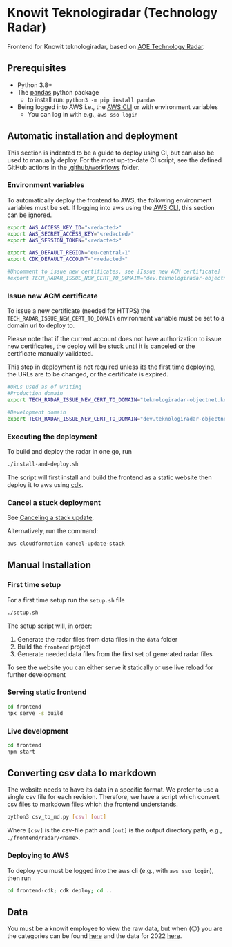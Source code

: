 # Knowit Teknologiradar (Technology Radar)

Frontend for Knowit teknologiradar, based on [AOE Technology Radar](https://github.com/AOEpeople/aoe_technology_radar).

## Prerequisites

* Python 3.8+
* The [pandas](https://pandas.pydata.org/) python package 
    * to install run: `python3 -m pip install pandas`
* Being logged into AWS i.e., the [AWS CLI](https://aws.amazon.com/cli/) or with environment variables
    * You can log in with e.g., `aws sso login`

## Automatic installation and deployment

This section is indented to be a guide to deploy using CI, but can also be used to manually deploy.
For the most up-to-date CI script, see the defined GitHub actions in the [.github/workflows](.github/workflows) folder.

### Environment variables

To automatically deploy the frontend to AWS, the following environment variables must be set.
If logging into aws using the [AWS CLI](https://aws.amazon.com/cli/), this section can be ignored.

```bash
export AWS_ACCESS_KEY_ID="<redacted>"
export AWS_SECRET_ACCESS_KEY="<redacted>"
export AWS_SESSION_TOKEN="<redacted>"

export AWS_DEFAULT_REGION="eu-central-1"
export CDK_DEFAULT_ACCOUNT="<redacted>"

#Uncomment to issue new certificates, see [Issue new ACM certificate]
#export TECH_RADAR_ISSUE_NEW_CERT_TO_DOMAIN="dev.teknologiradar-objectnet.knowit.no"
```

### Issue new ACM certificate

To issue a new certificate (needed for HTTPS) the `TECH_RADAR_ISSUE_NEW_CERT_TO_DOMAIN` environment variable must be set to a domain url to deploy to. 

Please note that if the current account does not have authorization to issue new certificates, the deploy will be stuck until it is canceled or the certificate manually validated.

This step in deployment is not required unless its the first time deploying, the URLs are to be changed, or the certificate is expired.
```bash
#URLs used as of writing
#Production domain
export TECH_RADAR_ISSUE_NEW_CERT_TO_DOMAIN="teknologiradar-objectnet.knowit.no"

#Development domain
export TECH_RADAR_ISSUE_NEW_CERT_TO_DOMAIN="dev.teknologiradar-objectnet.knowit.no"
```

### Executing the deployment

To build and deploy the radar in one go, run

```bash
./install-and-deploy.sh
```

The script will first install and build the frontend as a static website then deploy it to aws using [cdk](https://aws.amazon.com/cdk/).

### Cancel a stuck deployment

See [Canceling a stack update](https://docs.aws.amazon.com/AWSCloudFormation/latest/UserGuide/using-cfn--stack-update-cancel.html). 

Alternatively, run the command:

```bash
aws cloudformation cancel-update-stack
```

## Manual Installation

### First time setup

For a first time setup run the `setup.sh` file

```bash
./setup.sh
```

The setup script will, in order:

1. Generate the radar files from data files in the `data` folder
2. Build the `frontend` project
3. Generate needed data files from the first set of generated radar files

To see the website you can either serve it statically or use live reload for further development

### Serving static frontend

```bash
cd frontend
npx serve -s build
```

### Live development

```bash
cd frontend
npm start
```

## Converting csv data to markdown

The website needs to have its data in a specific format. We prefer to use a single csv file for each revision. Therefore, we have a script which convert csv files to markdown files which the frontend understands.

```bash
python3 csv_to_md.py [csv] [out]
```

Where `[csv]` is the csv-file path and `[out]` is the output directory path, e.g., `./frontend/radar/<name>`.

### Deploying to AWS

To deploy you must be logged into the aws cli (e.g., with `aws sso login`), then run

```bash
cd frontend-cdk; cdk deploy; cd ..
```

## Data

You must be a knowit employee to view the raw data, but when (😉) you are the categories can be found [here](https://docs.google.com/spreadsheets/d/1UmmJh3Xzj_wDKrjuN3HRArPzFoaOlyQTP_SlkCfLTfU/edit#gid=0) and the data for 2022 [here](https://docs.google.com/spreadsheets/d/1DGSFsPbbjRNZx7aKm8LuiVKB531cXOBI-hXieoIt0Ag/edit#gid=1741192413). 